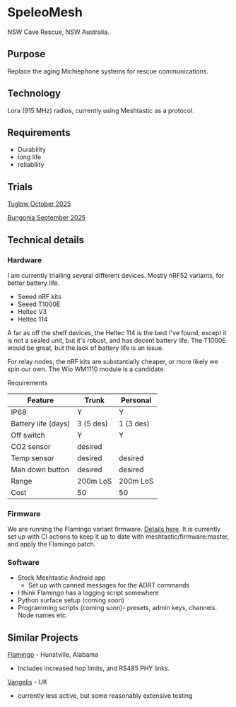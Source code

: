 # SpeleoMesh
NSW Cave Rescue, NSW Australia.

## Purpose
Replace the aging Michiephone systems for rescue communications.

## Technology

Lora (915 MHz) radios, currently using Meshtastic as a protocol.

## Requirements
- Durability
- long life
- reliability 


## Trials 
[Tuglow October 2025](docs/trials/1025_Tuglow.md)

[Bungonia September 2025](docs/trials/0925_Bungonia.md)

## Technical details

### Hardware
I am currently trialling several different devices.
Mostly nRF52 variants, for better battery life.

- Seeed nRF kits
- Seeed T1000E
- Heltec V3
- Heltec 114

A far as off the shelf devices, the Heltec 114 is the best I've found, except it is not a sealed unit, but it's robust, and has decent battery life.
The T1000E would be great, but the lack of battery life is an issue.

For relay nodes, the nRF kits are substantially cheaper, or more likely we spin our own.
The Wio WM1110 module is a candidate.

Requirements

| Feature   |  Trunk    | Personal  |
| ---       | ---       | ---       |
| IP68      |  Y        | Y         |
| Battery life (days) | 3 (5 des) | 1 (3 des) |
| Off switch | Y        |  Y        |
| CO2 sensor | desired  |           |
| Temp sensor | desired | desired   |
| Man down button | desired | desired |
| Range      |   200m LoS |   200m LoS |
| Cost      |  50       |   50      |


### Firmware
We are running the Flamingo variant firmware. [Details here](docs/Firmware.md).
It is currently set up with CI actions to keep it up to date with meshtastic/firmware:master, and apply the Flamingo patch.


### Software
- Stock Meshtastic Android app
    - Set up with canned messages for the ADRT commands
- I think Flamingo has a logging script somewhere
- Python surface setup (coming soon)
- Programming scripts (coming soon)- presets, admin keys, channels. Node names etc.

## Similar Projects

[Flamingo](https://github.com/rbreesems/flamingo?tab=readme-ov-file) - Hunstville, Alabama
- Includes increased hop limits, and RS485 PHY links. 


[Vangelis](https://github.com/semper-ad-fundum/vangelis) - UK
- currently less active, but some reasonably extensive testing


